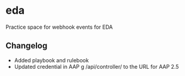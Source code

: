 # eda

Practice space for webhook events for EDA
## Changelog
- Added playbook and rulebook
- Updated credential in AAP g /api/controller/ to the URL for AAP 2.5
